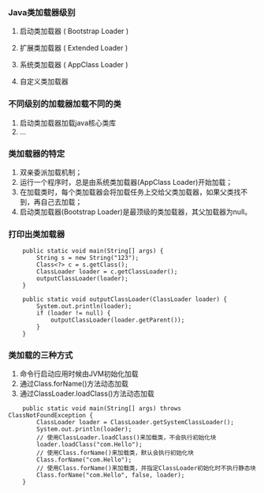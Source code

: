 ### Java类加载器级别

1. 启动类加载器 ( Bootstrap Loader )

2. 扩展类加载器 ( Extended Loader )

3. 系统类加载器 ( AppClass Loader )

4. 自定义类加载器

### 不同级别的加载器加载不同的类

1. 启动类加载器加载java核心类库
2. ...

### 类加载器的特定

1. 双亲委派加载机制；
2. 运行一个程序时，总是由系统类加载器(AppClass Loader)开始加载；
3. 在加载类时，每个类加载器会将加载任务上交给父类加载器，如果父类找不到，再自己去加载；
4. 启动类加载器(Bootstrap Loader)是最顶级的类加载器，其父加载器为null。

### 打印出类加载器

```
	public static void main(String[] args) {
		String s = new String("123");
		Class<?> c = s.getClass();
		ClassLoader loader = c.getClassLoader();
		outputClassLoader(loader);
	}
	
	public static void outputClassLoader(ClassLoader loader) {
		System.out.println(loader);
		if (loader != null) {
			outputClassLoader(loader.getParent());
		}
	}
```

### 类加载的三种方式

1. 命令行启动应用时候由JVM初始化加载
2. 通过Class.forName()方法动态加载
3. 通过ClassLoader.loadClass()方法动态加载

```
	public static void main(String[] args) throws ClassNotFoundException {
		ClassLoader loader = ClassLoader.getSystemClassLoader();
		System.out.println(loader);
		// 使用ClassLoader.loadClass()来加载类，不会执行初始化块
		loader.loadClass("com.Hello");
		// 使用Class.forName()来加载类，默认会执行初始化块
		Class.forName("com.Hello");
		// 使用Class.forName()来加载类，并指定ClassLoader初始化时不执行静态块
		Class.forName("com.Hello", false, loader);
	}
```


